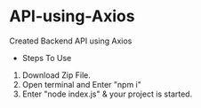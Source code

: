 # API-using-Axios
Created Backend API using Axios

 - Steps To Use
  1) Download Zip File. 
  2) Open terminal and Enter "npm i"
  3) Enter "node index.js" & your project is started.  
